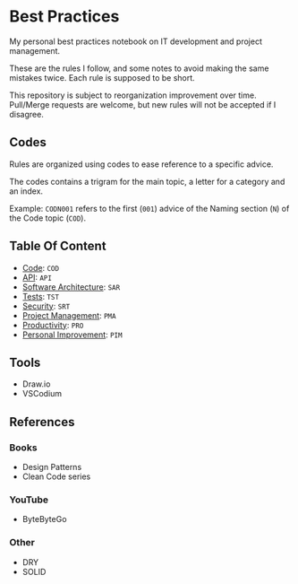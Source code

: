 # Best Practices

My personal best practices notebook on IT development and project management.

These are the rules I follow, and some notes to avoid making the same mistakes twice. Each rule is supposed to be short.

This repository is subject to reorganization improvement over time. Pull/Merge requests are welcome, but new rules will not be accepted if I disagree.

## Codes

Rules are organized using codes to ease reference to a specific advice.

The codes contains a trigram for the main topic, a letter for a category and an index.

Example: `CODN001` refers to the first (`001`) advice of the Naming section (`N`) of the Code topic (`COD`).

## Table Of Content

<!-- TODO:Glossary: Topics -> Category -> Rule -->
<!-- TODO: Add a "next topic" at the en of each file to keep the reader reading -->

- [Code](./code.md): `COD`
- [API](./api.md): `API`
- [Software Architecture](./software_architecture.md): `SAR`
- [Tests](./tests.md): `TST`
- [Security](./security.md): `SRT`
- [Project Management](./project_management.md): `PMA`
- [Productivity](./productivity.md): `PRO`
- [Personal Improvement](./personal_improvement.md): `PIM`

## Tools

- Draw.io
- VSCodium

## References

### Books

- Design Patterns
- Clean Code series

### YouTube

- ByteByteGo

### Other

- DRY
- SOLID
